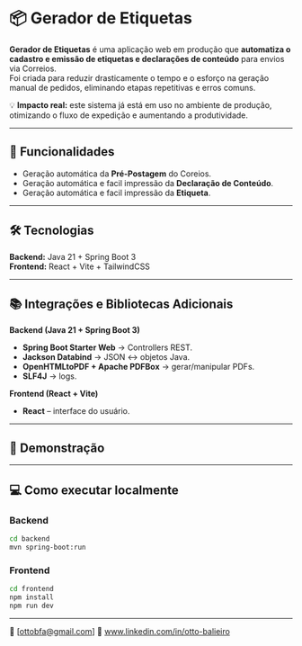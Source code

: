 # 📦 Gerador de Etiquetas

**Gerador de Etiquetas** é uma aplicação web em produção que **automatiza o cadastro e emissão de etiquetas e declarações de conteúdo** para envios via Correios.  
Foi criada para reduzir drasticamente o tempo e o esforço na geração manual de pedidos, eliminando etapas repetitivas e erros comuns.

💡 **Impacto real:** este sistema já está em uso no ambiente de produção, otimizando o fluxo de expedição e aumentando a produtividade.

---

## 🚀 Funcionalidades
- Geração automática da **Pré-Postagem** do Coreios.
- Geração automática e facil impressão da **Declaração de Conteúdo**.
- Geração automática e facil impressão da **Etiqueta**.

---

## 🛠 Tecnologias
**Backend:** Java 21 + Spring Boot 3  
**Frontend:** React + Vite + TailwindCSS  

---

## 📚 Integrações e Bibliotecas Adicionais

**Backend (Java 21 + Spring Boot 3)**  
- **Spring Boot Starter Web** → Controllers REST. 
- **Jackson Databind** → JSON ↔ objetos Java. 
- **OpenHTMLtoPDF + Apache PDFBox** → gerar/manipular PDFs.
- **SLF4J** → logs.

**Frontend (React + Vite)**  
- **React** – interface do usuário.  

---

## 📸 Demonstração

---

## 💻 Como executar localmente

### Backend
```bash
cd backend
mvn spring-boot:run
```
### Frontend
```bash
cd frontend
npm install
npm run dev
```

---

📧 [ottobfa@gmail.com]
🔗 www.linkedin.com/in/otto-balieiro

